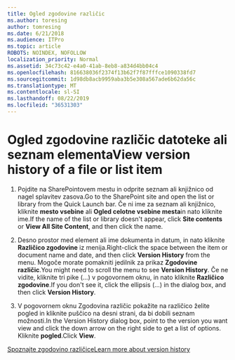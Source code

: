 ```yaml
---
title: Ogled zgodovine različic
ms.author: toresing
author: tomresing
ms.date: 6/21/2018
ms.audience: ITPro
ms.topic: article
ROBOTS: NOINDEX, NOFOLLOW
localization_priority: Normal
ms.assetid: 34c73c42-e4a0-41ab-8eb8-a834d4bb04c4
ms.openlocfilehash: 816638036f2374f13b62f7f87fffce1090338fd7
ms.sourcegitcommit: 1d98db8acb9959aba3b5e308a567ade6b62da56c
ms.translationtype: MT
ms.contentlocale: sl-SI
ms.lasthandoff: 08/22/2019
ms.locfileid: "36531303"
---
```

# <a name="view-version-history-of-a-file-or-list-item"></a><span data-ttu-id="b4d67-102">Ogled zgodovine različic datoteke ali seznam elementa</span><span class="sxs-lookup"><span data-stu-id="b4d67-102">View version history of a file or list item</span></span>

1. <span data-ttu-id="b4d67-103">Pojdite na SharePointovem mestu in odprite seznam ali knjižnico od nagel splavitev zasova.</span><span class="sxs-lookup"><span data-stu-id="b4d67-103">Go to the SharePoint site and open the list or library from the Quick Launch bar.</span></span> <span data-ttu-id="b4d67-104">Če ni ime za seznam ali knjižnico, kliknite **mesto vsebine** ali **Ogled celotne vsebine mesta**in nato kliknite ime.</span><span class="sxs-lookup"><span data-stu-id="b4d67-104">If the name of the list or library doesn't appear, click **Site contents** or **View All Site Content**, and then click the name.</span></span>
    
2. <span data-ttu-id="b4d67-105">Desno prostor med element ali ime dokumenta in datum, in nato kliknite **Različico zgodovine** iz menija.</span><span class="sxs-lookup"><span data-stu-id="b4d67-105">Right-click the space between the item or document name and date, and then click **Version History** from the menu.</span></span> <span data-ttu-id="b4d67-106">Mogoče morate pomakniti jedilnik za prikaz **Zgodovine različic**.</span><span class="sxs-lookup"><span data-stu-id="b4d67-106">You might need to scroll the menu to see **Version History**.</span></span> <span data-ttu-id="b4d67-107">Če ne vidite, kliknite tri pike (...) v pogovornem oknu, in nato kliknite **Različico zgodovine**.</span><span class="sxs-lookup"><span data-stu-id="b4d67-107">If you don't see it, click the ellipsis (...) in the dialog box, and then click **Version History**.</span></span>
    
3. <span data-ttu-id="b4d67-108">V pogovornem oknu Zgodovina različic pokažite na različico želite pogled in kliknite puščico na desni strani, da bi dobili seznam možnosti.</span><span class="sxs-lookup"><span data-stu-id="b4d67-108">In the Version History dialog box, point to the version you want view and click the down arrow on the right side to get a list of options.</span></span> <span data-ttu-id="b4d67-109">Kliknite **pogled**.</span><span class="sxs-lookup"><span data-stu-id="b4d67-109">Click **View**.</span></span>
    
[<span data-ttu-id="b4d67-110">Spoznajte zgodovino različice</span><span class="sxs-lookup"><span data-stu-id="b4d67-110">Learn more about version history</span></span>](https://go.microsoft.com/fwlink/?linkid=875709)
  

